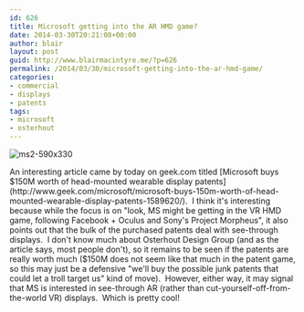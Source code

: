 ```yaml
---
id: 626
title: Microsoft getting into the AR HMD game?
date: 2014-03-30T20:21:08+00:00
author: blair
layout: post
guid: http://www.blairmacintyre.me/?p=626
permalink: /2014/03/30/microsoft-getting-into-the-ar-hmd-game/
categories:
- commercial
- displays
- patents
tags:
- microsoft
- osterhout
---
```


![ms2-590x330](http://www.blairmacintyre.me/wp-content/uploads/2014/03/ms2-590x330.jpg)


An interesting article came by today on geek.com titled [Microsoft buys $150M worth of head-mounted wearable display patents](http://www.geek.com/microsoft/microsoft-buys-150m-worth-of-head-mounted-wearable-display-patents-1589620/).  I think it's interesting because while the focus is on "look, MS might be getting in the VR HMD game, following Facebook + Oculus and Sony's Project Morpheus", it also points out that the bulk of the purchased patents deal with see-through displays.  I don't know much about Osterhout Design Group (and as the article says, most people don't), so it remains to be seen if the patents are really worth much ($150M does not seem like that much in the patent game, so this may just be a defensive "we'll buy the possible junk patents that could let a troll target us" kind of move).  However, either way, it may signal that MS is interested in see-through AR (rather than cut-yourself-off-from-the-world VR) displays.  Which is pretty cool!
